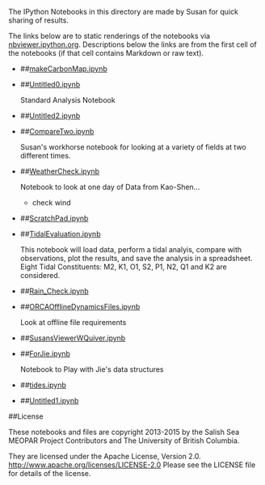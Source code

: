 The IPython Notebooks in this directory are made by Susan for
quick sharing of results.

The links below are to static renderings of the notebooks via
[nbviewer.ipython.org](http://nbviewer.ipython.org/).
Descriptions below the links are from the first cell of the notebooks
(if that cell contains Markdown or raw text).

* ##[makeCarbonMap.ipynb](http://nbviewer.ipython.org/urls/bitbucket.org/salishsea/analysis/raw/tip/Susan/makeCarbonMap.ipynb)  
    
* ##[Untitled0.ipynb](http://nbviewer.ipython.org/urls/bitbucket.org/salishsea/analysis/raw/tip/Susan/Untitled0.ipynb)  
    
    Standard Analysis Notebook  

* ##[Untitled2.ipynb](http://nbviewer.ipython.org/urls/bitbucket.org/salishsea/analysis/raw/tip/Susan/Untitled2.ipynb)  
    
* ##[CompareTwo.ipynb](http://nbviewer.ipython.org/urls/bitbucket.org/salishsea/analysis/raw/tip/Susan/CompareTwo.ipynb)  
    
    Susan's workhorse notebook for looking at a variety of fields at two different times.  

* ##[WeatherCheck.ipynb](http://nbviewer.ipython.org/urls/bitbucket.org/salishsea/analysis/raw/tip/Susan/WeatherCheck.ipynb)  
    
    Notebook to look at one day of Data from Kao-Shen...     
    * check wind  

* ##[ScratchPad.ipynb](http://nbviewer.ipython.org/urls/bitbucket.org/salishsea/analysis/raw/tip/Susan/ScratchPad.ipynb)  
    
* ##[TidalEvaluation.ipynb](http://nbviewer.ipython.org/urls/bitbucket.org/salishsea/analysis/raw/tip/Susan/TidalEvaluation.ipynb)  
    
    This notebook will load data, perform a tidal analyis, compare with observations, plot the results, and save the analysis in a spreadsheet.  Eight Tidal Constituents: M2, K1, O1, S2, P1, N2, Q1 and K2 are considered.  

* ##[Rain_Check.ipynb](http://nbviewer.ipython.org/urls/bitbucket.org/salishsea/analysis/raw/tip/Susan/Rain_Check.ipynb)  
    
* ##[ORCAOfflineDynamicsFiles.ipynb](http://nbviewer.ipython.org/urls/bitbucket.org/salishsea/analysis/raw/tip/Susan/ORCAOfflineDynamicsFiles.ipynb)  
    
    Look at offline file requirements  

* ##[SusansViewerWQuiver.ipynb](http://nbviewer.ipython.org/urls/bitbucket.org/salishsea/analysis/raw/tip/Susan/SusansViewerWQuiver.ipynb)  
    
* ##[ForJie.ipynb](http://nbviewer.ipython.org/urls/bitbucket.org/salishsea/analysis/raw/tip/Susan/ForJie.ipynb)  
    
    Notebook to Play with Jie's data structures  

* ##[tides.ipynb](http://nbviewer.ipython.org/urls/bitbucket.org/salishsea/analysis/raw/tip/Susan/tides.ipynb)  
    
* ##[Untitled1.ipynb](http://nbviewer.ipython.org/urls/bitbucket.org/salishsea/analysis/raw/tip/Susan/Untitled1.ipynb)  
    

##License

These notebooks and files are copyright 2013-2015
by the Salish Sea MEOPAR Project Contributors
and The University of British Columbia.

They are licensed under the Apache License, Version 2.0.
http://www.apache.org/licenses/LICENSE-2.0
Please see the LICENSE file for details of the license.
